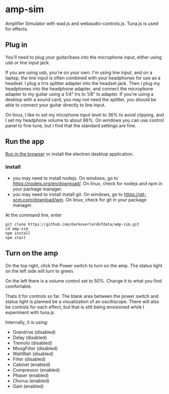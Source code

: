 # amp-sim

Amplifier Simulator with wad.js and webaudio-controls.js. Tuna.js is used for effects.

## Plug in

You'll need to plug your guitar/bass into the microphone input, either using usb or line input jack. 

If you are using usb, you're on your own. I'm using line input, and on a laptop, the line input is often combined with your headphones for use as a headset. I plug a trrs splitter adapter into the headset jack. Then I plug my headphones into the headphone adapter, and connect the microphone adapter to my guitar using a 1/4" trs to 1/8" ts adapter. If you're using a desktop with a sound card, you may not need the splitter, you should be able to connect your guitar directly to line input. 

On linux, I like to set my micrphone input level to 36% to avoid clipping, and I set my headphone volume to about 66%. On windows you can use control panel to fine tune, but I find that the standard settings are fine.

## Run the app
[Run in the browser](https://darkoverlordofdata.com/amp-sim/) or install the electron desktop application.

### install
* you may need to install nodejs. On windows, go to https://nodejs.org/en/download/. On linux, check for nodejs and npm in your package manager.
* you may need to install install git. On windows, go to https://git-scm.com/download/win. On linux, check for git in your package manager.

At the command line, enter 

```
git clone https://github.com/darkoverlordofdata/amp-sim.git
cd amp-sim
npm install
npm start
```

## Turn on the amp

On the top right, click the Power switch to turn on the amp. The status light on the left side will turn to green.

On the left there is a volume control set to 50%. Change it to what you find comfortable.

Thats it for controls so far. The blank area between the power switch and status light is planned be a visualization of an oscilliscope. There will also be controls for each effect, but that is still being envisioned while I experiment with tuna.js

Internally, it is using:

* Overdrive (disabled)
* Delay (disabled)
* Tremolo (disabled)
* MoogFilter (disabled)
* WahWah (disabled)
* Filter (disabled)
* Cabinet (enabled)
* Compressor (enabled)
* Phaser (enabled)
* Chorus (enabled)
* Gain (enabled)


